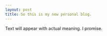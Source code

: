 ```yaml
---
layout: post
title: So this is my new personal blog.
---
```


Text will appear with actual meaning. I promise.

